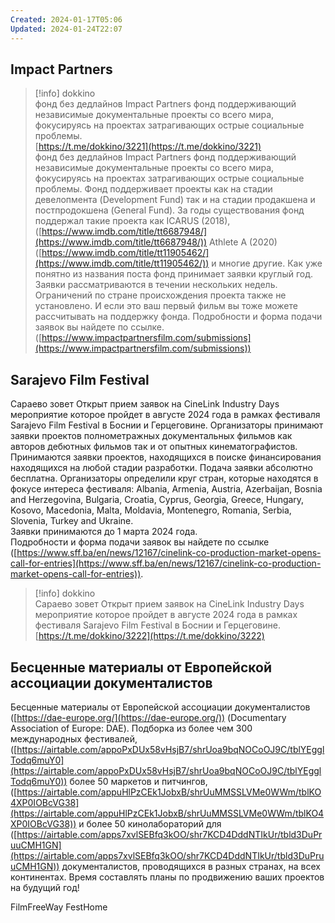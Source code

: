 ```yaml
---
Created: 2024-01-17T05:06
Updated: 2024-01-24T22:07
---
```

## Impact Partners

> [!info] dokkino  
> фонд без дедлайнов Impact Partners фонд поддерживающий независимые документальные проекты со всего мира, фокусируясь на проектах затрагивающих острые социальные проблемы.  
> [https://t.me/dokkino/3221](https://t.me/dokkino/3221)  
фонд без дедлайнов
Impact Partners фонд поддерживающий независимые документальные проекты со всего мира, фокусируясь на проектах затрагивающих острые социальные проблемы.
Фонд поддерживает проекты как на стадии девелопмента (Development Fund) так и на стадии продакшена и постпродокшена (General Fund).
За годы существования фонд поддержал такие проекта как ICARUS (2018), ([https://www.imdb.com/title/tt6687948/](https://www.imdb.com/title/tt6687948/)) Athlete A (2020) ([https://www.imdb.com/title/tt11905462/](https://www.imdb.com/title/tt11905462/)) и многие другие.
Как уже понятно из названия поста фонд принимает заявки круглый год. Заявки рассматриваются в течении нескольких недель.
Ограничений по стране происхождения проекта также не установлено.
И если это ваш первый фильм вы тоже можете рассчитывать на поддержку фонда.
Подробности и форма подачи заявок вы найдете по ссылке. ([https://www.impactpartnersfilm.com/submissions](https://www.impactpartnersfilm.com/submissions))
## Sarajevo Film Festival
Сараево зовет
Открыт прием заявок на CineLink Industry Days мероприятие которое пройдет в августе 2024 года в рамках фестиваля Sarajevo Film Festival в Боснии и Герцеговине.
Организаторы принимают заявки проектов полнометражных документальных фильмов как авторов дебютных фильмов так и от опытных кинематографистов.
Принимаются заявки проектов, находящихся в поиске финансирования находящихся на любой стадии разработки.
Подача заявки абсолютно бесплатна.
Организаторы определили круг стран, которые находятся в фокусе интереса фестиваля: Albania, Armenia, Austria, Azerbaijan, Bosnia and Herzegovina, Bulgaria, Croatia, Cyprus, Georgia, Greece, Hungary, Kosovo, Macedonia, Malta, Moldavia, Montenegro, Romania, Serbia, Slovenia, Turkey and Ukraine.  
Заявки принимаются до 1 марта 2024 года.  
Подробности и форма подачи заявок вы найдете по ссылке ([https://www.sff.ba/en/news/12167/cinelink-co-production-market-opens-call-for-entries](https://www.sff.ba/en/news/12167/cinelink-co-production-market-opens-call-for-entries)).

> [!info] dokkino  
> Сараево зовет Открыт прием заявок на CineLink Industry Days мероприятие которое пройдет в августе 2024 года в рамках фестиваля Sarajevo Film Festival в Боснии и Герцеговине.  
> [https://t.me/dokkino/3222](https://t.me/dokkino/3222)  
## Бесценные материалы от Европейской ассоциации документалистов
Бесценные материалы от Европейской ассоциации документалистов ([https://dae-europe.org/](https://dae-europe.org/)) (Documentary Association of Europe: DAE). Подборка из более чем 300 международных фестивалей, ([https://airtable.com/appoPxDUx58vHsjB7/shrUoa9bqNOCoOJ9C/tblYEgglTodq6muY0](https://airtable.com/appoPxDUx58vHsjB7/shrUoa9bqNOCoOJ9C/tblYEgglTodq6muY0)) более 50 маркетов и питчингов, ([https://airtable.com/appuHlPzCEk1JobxB/shrUuMMSSLVMe0WWm/tblKO4XP0IOBcVG38](https://airtable.com/appuHlPzCEk1JobxB/shrUuMMSSLVMe0WWm/tblKO4XP0IOBcVG38)) и более 50 кинолабораторий для ([https://airtable.com/apps7xvlSEBfq3kOO/shr7KCD4DddNTIkUr/tbld3DuPruuCMH1GN](https://airtable.com/apps7xvlSEBfq3kOO/shr7KCD4DddNTIkUr/tbld3DuPruuCMH1GN)) документалистов, проводящихся в разных странах, на всех континентах. Время составлять планы по продвижению ваших проектов на будущий год!
  
FilmFreeWay
FestHome